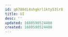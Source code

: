 ```yaml
---
id: q6788di4shgkrl1kty53lr8
title: UI
desc: ''
updated: 1680590524408
created: 1680590524408
---
```

